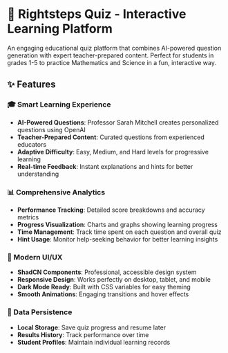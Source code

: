 # 🎯 Rightsteps Quiz - Interactive Learning Platform

An engaging educational quiz platform that combines AI-powered question generation with expert teacher-prepared content. Perfect for students in grades 1-5 to practice Mathematics and Science in a fun, interactive way.

## ✨ Features

### 🎓 Smart Learning Experience
- **AI-Powered Questions**: Professor Sarah Mitchell creates personalized questions using OpenAI
- **Teacher-Prepared Content**: Curated questions from experienced educators
- **Adaptive Difficulty**: Easy, Medium, and Hard levels for progressive learning
- **Real-time Feedback**: Instant explanations and hints for better understanding

### 📊 Comprehensive Analytics
- **Performance Tracking**: Detailed score breakdowns and accuracy metrics
- **Progress Visualization**: Charts and graphs showing learning progress
- **Time Management**: Track time spent on each question and overall quiz
- **Hint Usage**: Monitor help-seeking behavior for better learning insights

### 🎨 Modern UI/UX
- **ShadCN Components**: Professional, accessible design system
- **Responsive Design**: Works perfectly on desktop, tablet, and mobile
- **Dark Mode Ready**: Built with CSS variables for easy theming
- **Smooth Animations**: Engaging transitions and hover effects

### 💾 Data Persistence
- **Local Storage**: Save quiz progress and resume later
- **Results History**: Track performance over time
- **Student Profiles**: Maintain individual learning records

